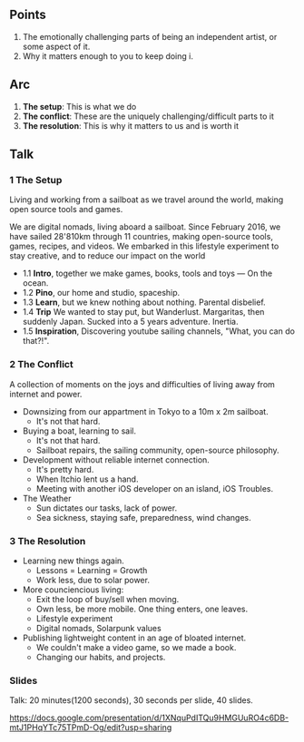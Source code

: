
## Points 

1. The emotionally challenging parts of being an independent artist, or some aspect of it.
2. Why it matters enough to you to keep doing i.

## Arc

1. **The setup**: This is what we do
2. **The conflict**: These are the uniquely challenging/difficult parts to it
3. **The resolution**: This is why it matters to us and is worth it

## Talk

### 1 The Setup

Living and working from a sailboat as we travel around the world, making open source tools and games.

We are digital nomads, living aboard a sailboat. Since February 2016, we have sailed 28'810km through 11 countries, making open-source tools, games, recipes, and videos. We embarked in this lifestyle experiment to stay creative, and to reduce our impact on the world

- 1.1 **Intro**, together we make games, books, tools and toys — On the ocean.
- 1.2 **Pino**, our home and studio, spaceship.
- 1.3 **Learn**, but we knew nothing about nothing. Parental disbelief.
- 1.4 **Trip** We wanted to stay put, but Wanderlust. Margaritas, then suddenly Japan. Sucked into a 5 years adventure. Inertia. 
- 1.5 **Inspiration**, Discovering youtube sailing channels, "What, you can do that?!".

### 2 The Conflict

A collection of moments on the joys and difficulties of living away from internet and power.

- Downsizing from our appartment in Tokyo to a 10m x 2m sailboat.
  - It's not that hard.
- Buying a boat, learning to sail.
  - It's not that hard.
  - Sailboat repairs, the sailing community, open-source philosophy.
- Development without reliable internet connection.
  - It's pretty hard.
  - When Itchio lent us a hand.
  - Meeting with another iOS developer on an island, iOS Troubles.
- The Weather
  - Sun dictates our tasks, lack of power.
  - Sea sickness, staying safe, preparedness, wind changes.

### 3 The Resolution

- Learning new things again.
  - Lessons = Learning = Growth
  - Work less, due to solar power.
- More counciencious living:
  - Exit the loop of buy/sell when moving.
  - Own less, be more mobile. One thing enters, one leaves.
  - Lifestyle experiment  
  - Digital nomads, Solarpunk values  
- Publishing lightweight content in an age of bloated internet.
  - We couldn't make a video game, so we made a book.
  - Changing our habits, and projects.

### Slides

Talk: 20 minutes(1200 seconds), 30 seconds per slide, 40 slides.

https://docs.google.com/presentation/d/1XNquPdITQu9HMGUuRO4c6DB-mtJ1PHqYTc75TPmD-Og/edit?usp=sharing


